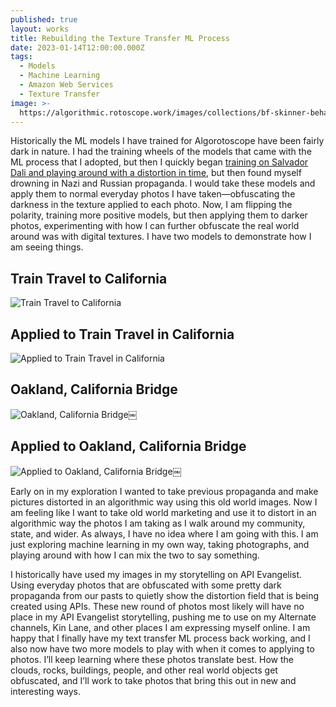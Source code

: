 ```yaml
---
published: true
layout: works
title: Rebuilding the Texture Transfer ML Process
date: 2023-01-14T12:00:00.000Z
tags:
  - Models
  - Machine Learning
  - Amazon Web Services
  - Texture Transfer
image: >-
  https://algorithmic.rotoscope.work/images/collections/bf-skinner-behaviorism/bf-skinner-old-piano-playing-hospital.jpg
---
```

Historically the ML models I have trained for Algorotoscope have been fairly dark in nature. I had the training wheels of the models that came with the ML process that I adopted, but then I quickly began [training on Salvador Dali and playing around with a distortion in time](https://algorithmic.rotoscope.work/collections/the-persistence-of-memory/), but then found myself drowning in Nazi and Russian propaganda. I would take these models and apply them to normal everyday photos I have taken—obfuscating the darkness in the texture applied to each photo. Now, I am flipping the polarity, training more positive models, but then applying them to darker photos, experimenting with how I can further obfuscate the real world around was with digital textures. I have two models to demonstrate how I am seeing things.

## Train Travel to California
![Train Travel to California](https://algorithmic.rotoscope.work/images/collections/california-travel-by-train/california-travel-by-train.jpeg)
## Applied to Train Travel in California
![Applied to Train Travel in California](https://algorithmic.rotoscope.work/images/collections/california-travel-by-train/california-travel-by-train-freeway-interchange-fence.jpg)
## Oakland, California Bridge
![Oakland, California Bridge](https://algorithmic.rotoscope.work/images/collections/oakland-california/oakland-california.jpeg)￼
## Applied to Oakland, California Bridge
![Applied to Oakland, California Bridge](https://algorithmic.rotoscope.work/images/collections/oakland-california/oakland-california-freeway-camp.jpg)￼

Early on in my exploration I wanted to take previous propaganda and make pictures distorted in an algorithmic way using this old world images. Now I am feeling like I want to take old world marketing and use it to distort in an algorithmic way the photos I am taking as I walk around my community, state, and wider. As always, I have no idea where I am going with this. I am just exploring machine learning in my own way, taking photographs, and playing around with how I can mix the two to say something.

I historically have used my images in my storytelling on API Evangelist. Using everyday photos that are obfuscated with some pretty dark propaganda from our pasts to quietly show the distortion field that is being created using APIs. These new round of photos most likely will have no place in my API Evangelist storytelling, pushing me to use on my Alternate channels, Kin Lane, and other places I am expressing myself online. I am happy that I finally have my text transfer ML process back working, and I also now have two more models to play with when it comes to applying to photos. I’ll keep learning where these photos translate best. How the clouds, rocks, buildings, people, and other real world objects get obfuscated, and I’ll work to take photos that bring this out in new and interesting ways.